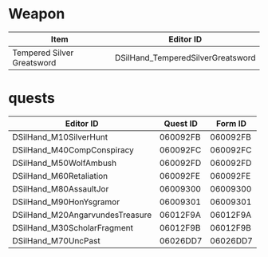 # Weapon
Item                        | Editor ID
----------------------------|----------------------
Tempered Silver Greatsword  | DSilHand_TemperedSilverGreatsword

#  quests

Editor ID 							| Quest ID 		| Form ID
------------------------------------|---------------|-----------
DSilHand_M10SilverHunt				| 060092FB		| 060092FB
DSilHand_M40CompConspiracy			| 060092FC		| 060092FC
DSilHand_M50WolfAmbush				| 060092FD		| 060092FD
DSilHand_M60Retaliation				| 060092FE		| 060092FE
DSilHand_M80AssaultJor				| 06009300		| 06009300
DSilHand_M90HonYsgramor				| 06009301		| 06009301
DSilHand_M20AngarvundesTreasure		| 06012F9A		| 06012F9A
DSilHand_M30ScholarFragment			| 06012F9B		| 06012F9B
DSilHand_M70UncPast					| 06026DD7		| 06026DD7
                            